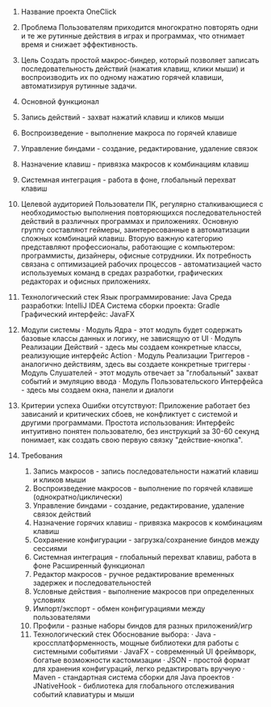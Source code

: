 1.	Название проекта
      OneClick
2.	Проблема
      Пользователям приходится многократно повторять одни и те же рутинные действия в играх и программах, что отнимает время и снижает эффективность.
3.	Цель
      Создать простой макрос-биндер, который позволяет записать последовательность действий (нажатия клавиш, клики мыши) и воспроизводить их по одному нажатию горячей клавиши, автоматизируя рутинные задачи.
4.	Основной функционал
1. Запись действий - захват нажатий клавиш и кликов мыши
2. Воспроизведение - выполнение макроса по горячей клавише
3. Управление биндами - создание, редактирование, удаление связок
4. Назначение клавиш - привязка макросов к комбинациям клавиш
5. Системная интеграция - работа в фоне, глобальный перехват клавиш
5.	Целевой аудиторией
      Пользователи ПК, регулярно сталкивающиеся с необходимостью выполнения повторяющихся последовательностей действий в различных программах и приложениях. Основную группу составляют геймеры, заинтересованные в автоматизации сложных комбинаций клавиш. Вторую важную категорию представляют профессионалы, работающие с компьютером: программисты, дизайнеры, офисные сотрудники. Их потребность связана с оптимизацией рабочих процессов - автоматизацией часто используемых команд в средах разработки, графических редакторах и офисных приложениях.
6.	Технологический стек
      Язык программирование: Java
      Среда разработки: IntelliJ IDEA
      Система сборки проекта: Gradle
      Графический интерфейс: JavaFX
7.	Модули системы
   · Модуль Ядра - этот модуль будет содержать базовые классы данных и логику, не зависящую от UI
   · Модуль Реализации Действий - здесь мы создаем конкретные классы, реализующие интерфейс Action
   · Модуль Реализации Триггеров - аналогично действиям, здесь вы создаете конкретные триггеры
   · Модуль Слушателей - этот модуль отвечает за "глобальный" захват событий и эмуляцию ввода
   · Модуль Пользовательского Интерфейса - здесь мы создаем окна, панели и диалоги
8.	Критерии успеха
      Ошибки отсутствуют: Приложение работает без зависаний и критических сбоев, не конфликтует с системой и другими программами.
      Простота использования: Интерфейс интуитивно понятен пользователю, без инструкций за 30-60 секунд понимает, как создать свою первую связку "действие-кнопка".


1. Требования
   1. Запись макросов - запись последовательности нажатий клавиш и кликов мыши
   2. Воспроизведение макросов - выполнение по горячей клавише (однократно/циклически)
   3. Управление биндами - создание, редактирование, удаление связок действий
   4. Назначение горячих клавиш - привязка макросов к комбинациям клавиш
   5. Сохранение конфигурации - загрузка/сохранение биндов между сессиями
   6. Системная интеграция - глобальный перехват клавиш, работа в фоне
   Расширенный функционал
   1. Редактор макросов - ручное редактирование временных задержек и последовательностей
   2. Условные действия - выполнение макросов при определенных условиях
   3. Импорт/экспорт - обмен конфигурациями между пользователями
   4. Профили - разные наборы биндов для разных приложений/игр
   2. Технологический стек
      Обоснование выбора:
      · Java - кроссплатформенность, мощные библиотеки для работы с системными событиями
      · JavaFX - современный UI фреймворк, богатые возможности кастомизации
      · JSON - простой формат для хранения конфигураций, легко редактировать вручную
      · Maven - стандартная система сборки для Java проектов
      · JNativeHook - библиотека для глобального отслеживания событий клавиатуры и мыши 